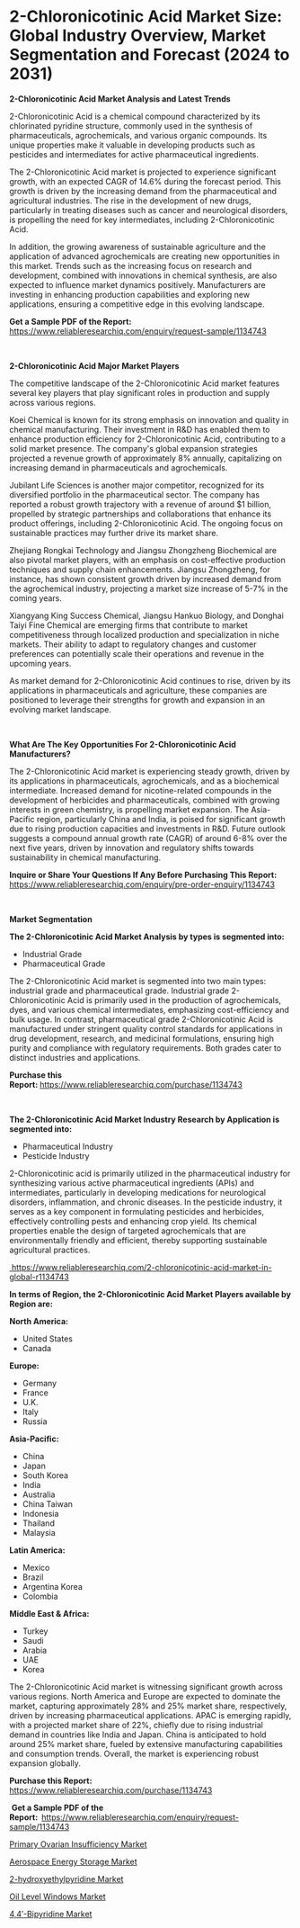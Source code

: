 <p><h1>2-Chloronicotinic Acid Market Size: Global Industry Overview, Market Segmentation and Forecast (2024 to 2031)</h1></p><p><strong>2-Chloronicotinic Acid Market Analysis and Latest Trends</strong></p>
<p><p>2-Chloronicotinic Acid is a chemical compound characterized by its chlorinated pyridine structure, commonly used in the synthesis of pharmaceuticals, agrochemicals, and various organic compounds. Its unique properties make it valuable in developing products such as pesticides and intermediates for active pharmaceutical ingredients.</p><p>The 2-Chloronicotinic Acid market is projected to experience significant growth, with an expected CAGR of 14.6% during the forecast period. This growth is driven by the increasing demand from the pharmaceutical and agricultural industries. The rise in the development of new drugs, particularly in treating diseases such as cancer and neurological disorders, is propelling the need for key intermediates, including 2-Chloronicotinic Acid. </p><p>In addition, the growing awareness of sustainable agriculture and the application of advanced agrochemicals are creating new opportunities in this market. Trends such as the increasing focus on research and development, combined with innovations in chemical synthesis, are also expected to influence market dynamics positively. Manufacturers are investing in enhancing production capabilities and exploring new applications, ensuring a competitive edge in this evolving landscape.</p></p>
<p><strong>Get a Sample PDF of the Report:&nbsp;</strong> <a href="https://www.reliableresearchiq.com/enquiry/request-sample/1134743?utm_campaign=103&utm_medium=2&utm_source=Github&utm_content=ia&utm_term=08102024&utm_id=2-chloronicotinic-acid">https://www.reliableresearchiq.com/enquiry/request-sample/1134743</a></p>
<p>&nbsp;</p>
<p><strong>2-Chloronicotinic Acid Major Market Players</strong></p>
<p><p>The competitive landscape of the 2-Chloronicotinic Acid market features several key players that play significant roles in production and supply across various regions. </p><p>Koei Chemical is known for its strong emphasis on innovation and quality in chemical manufacturing. Their investment in R&D has enabled them to enhance production efficiency for 2-Chloronicotinic Acid, contributing to a solid market presence. The company's global expansion strategies projected a revenue growth of approximately 8% annually, capitalizing on increasing demand in pharmaceuticals and agrochemicals.</p><p>Jubilant Life Sciences is another major competitor, recognized for its diversified portfolio in the pharmaceutical sector. The company has reported a robust growth trajectory with a revenue of around $1 billion, propelled by strategic partnerships and collaborations that enhance its product offerings, including 2-Chloronicotinic Acid. The ongoing focus on sustainable practices may further drive its market share.</p><p>Zhejiang Rongkai Technology and Jiangsu Zhongzheng Biochemical are also pivotal market players, with an emphasis on cost-effective production techniques and supply chain enhancements. Jiangsu Zhongzheng, for instance, has shown consistent growth driven by increased demand from the agrochemical industry, projecting a market size increase of 5-7% in the coming years.</p><p>Xiangyang King Success Chemical, Jiangsu Hankuo Biology, and Donghai Taiyi Fine Chemical are emerging firms that contribute to market competitiveness through localized production and specialization in niche markets. Their ability to adapt to regulatory changes and customer preferences can potentially scale their operations and revenue in the upcoming years.</p><p>As market demand for 2-Chloronicotinic Acid continues to rise, driven by its applications in pharmaceuticals and agriculture, these companies are positioned to leverage their strengths for growth and expansion in an evolving market landscape.</p></p>
<p>&nbsp;</p>
<p><strong>What Are The Key Opportunities For 2-Chloronicotinic Acid Manufacturers?</strong></p>
<p><p>The 2-Chloronicotinic Acid market is experiencing steady growth, driven by its applications in pharmaceuticals, agrochemicals, and as a biochemical intermediate. Increased demand for nicotine-related compounds in the development of herbicides and pharmaceuticals, combined with growing interests in green chemistry, is propelling market expansion. The Asia-Pacific region, particularly China and India, is poised for significant growth due to rising production capacities and investments in R&D. Future outlook suggests a compound annual growth rate (CAGR) of around 6-8% over the next five years, driven by innovation and regulatory shifts towards sustainability in chemical manufacturing.</p></p>
<p><strong>Inquire or Share Your Questions If Any Before Purchasing This Report:</strong> <a href="https://www.reliableresearchiq.com/enquiry/pre-order-enquiry/1134743?utm_campaign=103&utm_medium=2&utm_source=Github&utm_content=ia&utm_term=08102024&utm_id=2-chloronicotinic-acid">https://www.reliableresearchiq.com/enquiry/pre-order-enquiry/1134743</a></p>
<p>&nbsp;</p>
<p><strong>Market Segmentation</strong></p>
<p><strong>The 2-Chloronicotinic Acid Market Analysis by types is segmented into:</strong></p>
<p><ul><li>Industrial Grade</li><li>Pharmaceutical Grade</li></ul></p>
<p><p>The 2-Chloronicotinic Acid market is segmented into two main types: industrial grade and pharmaceutical grade. Industrial grade 2-Chloronicotinic Acid is primarily used in the production of agrochemicals, dyes, and various chemical intermediates, emphasizing cost-efficiency and bulk usage. In contrast, pharmaceutical grade 2-Chloronicotinic Acid is manufactured under stringent quality control standards for applications in drug development, research, and medicinal formulations, ensuring high purity and compliance with regulatory requirements. Both grades cater to distinct industries and applications.</p></p>
<p><strong>Purchase this Report:&nbsp;</strong><a href="https://www.reliableresearchiq.com/purchase/1134743?utm_campaign=103&utm_medium=2&utm_source=Github&utm_content=ia&utm_term=08102024&utm_id=2-chloronicotinic-acid">https://www.reliableresearchiq.com/purchase/1134743</a></p>
<p>&nbsp;</p>
<p><strong>The 2-Chloronicotinic Acid Market Industry Research by Application is segmented into:</strong></p>
<p><ul><li>Pharmaceutical Industry</li><li>Pesticide Industry</li></ul></p>
<p><p>2-Chloronicotinic acid is primarily utilized in the pharmaceutical industry for synthesizing various active pharmaceutical ingredients (APIs) and intermediates, particularly in developing medications for neurological disorders, inflammation, and chronic diseases. In the pesticide industry, it serves as a key component in formulating pesticides and herbicides, effectively controlling pests and enhancing crop yield. Its chemical properties enable the design of targeted agrochemicals that are environmentally friendly and efficient, thereby supporting sustainable agricultural practices.</p></p>
<p><a href="https://www.reliableresearchiq.com/2-chloronicotinic-acid-market-in-global-r1134743?utm_campaign=103&utm_medium=2&utm_source=Github&utm_content=ia&utm_term=08102024&utm_id=2-chloronicotinic-acid">&nbsp;https://www.reliableresearchiq.com/2-chloronicotinic-acid-market-in-global-r1134743</a></p>
<p><strong>In terms of Region, the 2-Chloronicotinic Acid Market Players available by Region are:</strong></p>
<p>
    <p> <strong> North America: </strong>
        <ul>
            <li>United States</li>
            <li>Canada</li>
        </ul>
        </p> 
    <p> <strong> Europe: </strong>
        <ul>
            <li>Germany</li>
            <li>France</li>
            <li>U.K.</li>
            <li>Italy</li>
            <li>Russia</li>
        </ul>
        </p> 
    <p> <strong> Asia-Pacific: </strong>
        <ul>
            <li>China</li>
            <li>Japan</li>
            <li>South Korea</li>
            <li>India</li>
            <li>Australia</li>
            <li>China Taiwan</li>
            <li>Indonesia</li>
            <li>Thailand</li>
            <li>Malaysia</li>
        </ul>
        </p> 
    <p> <strong> Latin America: </strong>
        <ul>
            <li>Mexico</li>
            <li>Brazil</li>
            <li>Argentina Korea</li>
            <li>Colombia</li>
        </ul>
        </p> 
    <p> <strong> Middle East & Africa: </strong>
        <ul>
            <li>Turkey</li>
            <li>Saudi</li>
            <li>Arabia</li>
            <li>UAE</li>
            <li>Korea</li>
        </ul>
    </p>
    </p>
<p><p>The 2-Chloronicotinic Acid market is witnessing significant growth across various regions. North America and Europe are expected to dominate the market, capturing approximately 28% and 25% market share, respectively, driven by increasing pharmaceutical applications. APAC is emerging rapidly, with a projected market share of 22%, chiefly due to rising industrial demand in countries like India and Japan. China is anticipated to hold around 25% market share, fueled by extensive manufacturing capabilities and consumption trends. Overall, the market is experiencing robust expansion globally.</p></p>
<p><strong>Purchase this Report: </strong><a href="https://www.reliableresearchiq.com/purchase/1134743?utm_campaign=103&utm_medium=2&utm_source=Github&utm_content=ia&utm_term=08102024&utm_id=2-chloronicotinic-acid">https://www.reliableresearchiq.com/purchase/1134743</a></p>
<p>&nbsp;<strong>Get a Sample PDF of the Report:&nbsp;&nbsp;</strong><a href="https://www.reliableresearchiq.com/enquiry/request-sample/1134743?utm_campaign=103&utm_medium=2&utm_source=Github&utm_content=ia&utm_term=08102024&utm_id=2-chloronicotinic-acid">https://www.reliableresearchiq.com/enquiry/request-sample/1134743</a></p>
<p><strong></strong></p>
<p><p><a href="https://www.linkedin.com/pulse/primary-ovarian-insufficiency-market-global-insights-regional-yfkwf?utm_campaign=103&utm_medium=2&utm_source=Github&utm_content=ia&utm_term=08102024&utm_id=2-chloronicotinic-acid">Primary Ovarian Insufficiency Market</a></p><p><a href="https://issuu.com/reportprime-2/docs/aerospace-energy-storage-market-siz_f223b6f2ae6c11?utm_campaign=103&utm_medium=2&utm_source=Github&utm_content=ia&utm_term=08102024&utm_id=2-chloronicotinic-acid">Aerospace Energy Storage Market</a></p><p><a href="https://github.com/SidorelaGurakuqi596/Market-Research-Report-List-1/blob/main/2-hydroxyethylpyridine-market.md?utm_campaign=103&utm_medium=2&utm_source=Github&utm_content=ia&utm_term=08102024&utm_id=2-chloronicotinic-acid">2-hydroxyethylpyridine Market</a></p><p><a href="https://www.linkedin.com/pulse/oil-level-windows-market-overview-forecast-2024-2031-3ft2f?utm_campaign=103&utm_medium=2&utm_source=Github&utm_content=ia&utm_term=08102024&utm_id=2-chloronicotinic-acid">Oil Level Windows Market</a></p><p><a href="https://github.com/RogerBennett414/Market-Research-Report-List-1/blob/main/44-bipyridine-market.md?utm_campaign=103&utm_medium=2&utm_source=Github&utm_content=ia&utm_term=08102024&utm_id=2-chloronicotinic-acid">4,4′-Bipyridine Market</a></p></p>